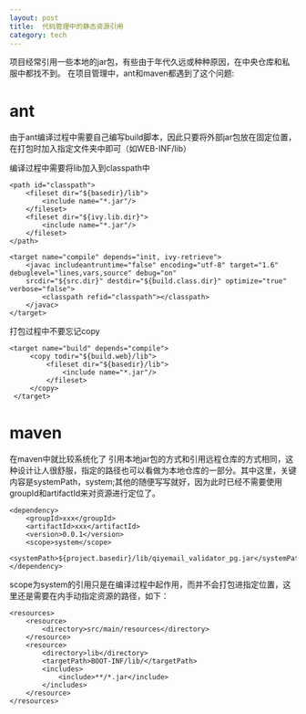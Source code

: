 ```yaml
---
layout: post
title:  代码管理中的静态资源引用
category: tech
---
```


项目经常引用一些本地的jar包，有些由于年代久远或种种原因，在中央仓库和私服中都找不到。
在项目管理中，ant和maven都遇到了这个问题:
# ant
由于ant编译过程中需要自己编写build脚本，因此只要将外部jar包放在固定位置，在打包时加入指定文件夹中即可（如WEB-INF/lib）

编译过程中需要将lib加入到classpath中
```
<path id="classpath">
    <fileset dir="${basedir}/lib">
        <include name="*.jar"/>
    </fileset>
    <fileset dir="${ivy.lib.dir}">
        <include name="*.jar"/>
    </fileset>
</path>

<target name="compile" depends="init, ivy-retrieve">
    <javac includeantruntime="false" encoding="utf-8" target="1.6" debuglevel="lines,vars,source" debug="on"
    srcdir="${src.dir}" destdir="${build.class.dir}" optimize="true" verbose="false">
        <classpath refid="classpath"></classpath>
    </javac>
</target>
```

打包过程中不要忘记copy
```
<target name="build" depends="compile">
     <copy todir="${build.web}/lib">
         <fileset dir="${basedir}/lib">
             <include name="*.jar"/>
         </fileset>
     </copy>
 </target>
```


# maven
在maven中就比较系统化了
引用本地jar包的方式和引用远程仓库的方式相同，这种设计让人很舒服，指定的路径也可以看做为本地仓库的一部分。其中这里，关键内容是systemPath，system;其他的随便写写就好，因为此时已经不需要使用groupId和artifactId来对资源进行定位了。
```
<dependency>
    <groupId>xxx</groupId>
    <artifactId>xxx</artifactId>
    <version>0.0.1</version>
    <scope>system</scope>
    <systemPath>${project.basedir}/lib/qiyemail_validator_pg.jar</systemPath>
</dependency>
```
scope为system的引用只是在编译过程中起作用，而并不会打包进指定位置，这里还是需要在<build>内手动指定资源的路径，如下：
```
<resources>
    <resource>
        <directory>src/main/resources</directory>
    </resource>
    <resource>
        <directory>lib</directory>
        <targetPath>BOOT-INF/lib/</targetPath>
        <includes>
            <include>**/*.jar</include>
        </includes>
    </resource>
</resources>
```
